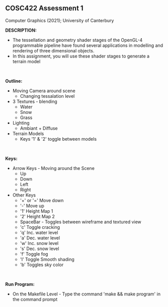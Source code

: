 COSC422 Assessment 1
---------
Computer Graphics (2021);  University of Canterbury

**DESCRIPTION:**
-   The tessellation and geometry shader stages of the OpenGL-4 programmable pipeline have found several applications in modelling and rendering of three dimensional objects. 
-   In this assignment, you will use these shader stages to generate a terrain model

&nbsp;

**Outline:**
* Moving Camera around scene
  * Changing tessalation level 
* 3 Textures - blending
  * Water
  * Snow
  * Grass
* Lighting
  * Ambiant + Diffuse
* Terrain Models
  * Keys '1' & '2' toggle between models
 
&nbsp;

**Keys:**
* Arrow Keys - Moving around the Scene
  * Up
  * Down
  * Left
  * Right
* Other Keys
  *  '+' or '=' Move down
  *  '-' Move up
  *  '1' Height Map 1
  *  '2' Height Map 2
  *  SpaceBar - Toggles between wireframe and textured view
  *  'c' Toggle cracking
  *  'q' Inc. water level
  *  'a' Dec. water level
  *  'w' Inc. snow level
  *  's' Dec. snow level
  *  'f' Toggle fog
  *  'l' Toggle Smooth shading
  *  'b' Toggles sky color
  
&nbsp;

**Run Program:**
* On the Makefile Level - Type the command 'make && make program' in the command prompt

